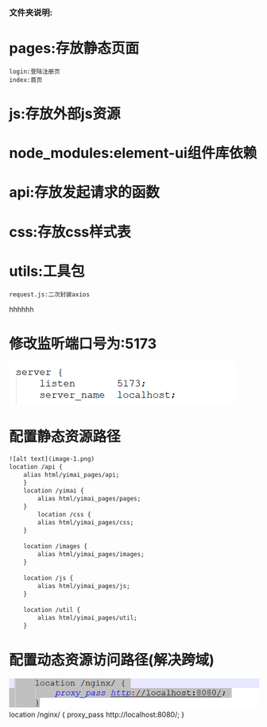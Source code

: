 
### 文件夹说明:
# pages:存放静态页面
    login:登陆注册页
    index:首页
# js:存放外部js资源
# node_modules:element-ui组件库依赖
# api:存放发起请求的函数
# css:存放css样式表
# utils:工具包
    request.js:二次封装axios
hhhhhh
# 修改监听端口号为:5173
![alt text](image.png)
# 配置静态资源路径
    ![alt text](image-1.png)
    location /api {
		alias html/yimai_pages/api;
		}
		location /yimai {
			alias html/yimai_pages/pages;
		}
		    location /css {
            alias html/yimai_pages/css;
        }
        
        location /images {
            alias html/yimai_pages/images;
        }
        
        location /js {
            alias html/yimai_pages/js;
        }
        
        location /util {
            alias html/yimai_pages/util;
        }
 # 配置动态资源访问路径(解决跨域)
 ![alt text](image-2.png)
 	location /nginx/ {
			proxy_pass http://localhost:8080/;
		}